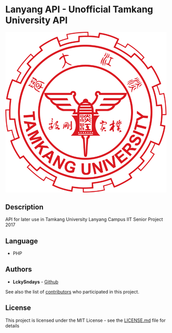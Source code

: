 # Lanyang API - Unofficial Tamkang University API

![Tamkang University Logo](https://github.com/LckySndays/LanyangAPI/blob/master/Tamkang_University_logo.png)

## Description

API for later use in Tamkang University Lanyang Campus IIT Senior Project 2017


## Language

* PHP


## Authors

* **LckySndays** - [Github](https://github.com/LckySndays)

See also the list of [contributors](https://github.com/LckySndays/LanyangAPI/graphs/contributors) who participated in this project.

## License

This project is licensed under the MIT License - see the [LICENSE.md](https://github.com/LckySndays/LanyangAPI/blob/master/LICENSE) file for details
